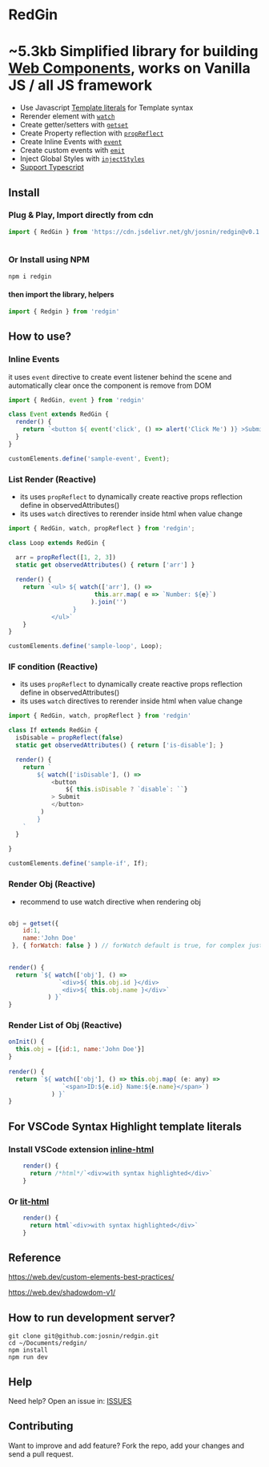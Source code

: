 # RedGin
# ~5.3kb Simplified library for building [Web Components](https://developer.mozilla.org/en-US/docs/Web/Web_Components), works on Vanilla JS / all JS framework

* Use Javascript [Template literals](https://developer.mozilla.org/en-US/docs/Web/JavaScript/Reference/Template_literals) for Template syntax
* Rerender element with [<code>watch</code>](https://stackblitz.com/edit/typescript-t3fqo8?file=sampleWatch.ts)  
* Create getter/setters with [<code>getset</code>](https://stackblitz.com/edit/typescript-t3fqo8?file=sampleWatch.ts)   
* Create Property reflection with [<code>propReflect</code>](https://stackblitz.com/edit/typescript-hlms7u?file=index.html)
* Create Inline Events with [<code>event</code>](https://stackblitz.com/edit/typescript-t3fqo8?file=sampleWatch.ts)   
* Create custom events with [<code>emit</code>](https://stackblitz.com/edit/redgin-childtoparent?file=index.ts) 
* Inject Global Styles with [<code>injectStyles</code>](https://stackblitz.com/edit/redgin-bootstrap?file=index.ts)
* [Support Typescript](https://stackblitz.com/edit/typescript-ue61k6?file=index.ts)


## Install

### Plug & Play, Import directly from cdn

```js
import { RedGin } from 'https://cdn.jsdelivr.net/gh/josnin/redgin@v0.1.9/dist/redgin.min.js'
 
```

### Or Install using NPM

```js
npm i redgin   
```

#### then import the library, helpers

```js
import { Redgin } from 'redgin'
```


## How to use?
### Inline Events
it uses <code>event</code> directive to create event listener behind the scene and automatically clear once the component is remove from DOM
```js
import { RedGin, event } from 'redgin'

class Event extends RedGin { 
  render() {
    return `<button ${ event('click', () => alert('Click Me') )} >Submit</button>`
  } 
}

customElements.define('sample-event', Event);

```

### List Render (Reactive) 
* its uses <code>propReflect</code> to dynamically create reactive props reflection define in observedAttributes()
* its uses <code>watch</code> directives to rerender inside html when value change
```js
import { RedGin, watch, propReflect } from 'redgin';

class Loop extends RedGin {

  arr = propReflect([1, 2, 3])
  static get observedAttributes() { return ['arr'] } 
  
  render() {    
    return `<ul> ${ watch(['arr'], () => 
                        this.arr.map( e => `Number: ${e}`) 
                       ).join('') 
                  } 
            </ul>`
    } 
}

customElements.define('sample-loop', Loop);

```

### IF condition (Reactive)
* its uses <code>propReflect</code> to dynamically create reactive props reflection define in observedAttributes()
* its uses <code>watch</code> directives to rerender inside html when value change
```js
import { RedGin, watch, propReflect } from 'redgin'

class If extends RedGin {
  isDisable = propReflect(false)
  static get observedAttributes() { return ['is-disable']; } 

  render() {
    return `
        ${ watch(['isDisable'], () => 
            <button
                ${ this.isDisable ? `disable`: ``}
            > Submit
            </button>
         )
        }
    `
  }
 
}

customElements.define('sample-if', If);
```

### Render Obj (Reactive)
* recommend to use watch directive when rendering obj
```js

obj = getset({
    id:1, 
    name:'John Doe'
 }, { forWatch: false } ) // forWatch default is true, for complex just define a setter/getter manually?

  
render() {       
  return `${ watch(['obj'], () => 
              `<div>${ this.obj.id }</div>
               <div>${ this.obj.name }</div>` 
           ) }`
}
```

### Render List of Obj (Reactive)
```js
onInit() {
  this.obj = [{id:1, name:'John Doe'}]
}
  
render() {       
  return `${ watch(['obj'], () => this.obj.map( (e: any) => 
               `<span>ID:${e.id} Name:${e.name}</span>`)
            ) }`
}
```

## For VSCode Syntax Highlight template literals

### Install VSCode extension [inline-html](https://marketplace.visualstudio.com/items?itemName=pushqrdx.inline-html)

```js
    render() {
      return /*html*/`<div>with syntax highlighted</div>`
    }
```


### Or [lit-html](https://marketplace.visualstudio.com/items?itemName=bierner.lit-html)

```js
    render() {
      return html`<div>with syntax highlighted</div>`
    }
```



## Reference
https://web.dev/custom-elements-best-practices/

https://web.dev/shadowdom-v1/


## How to run development server? 
```
git clone git@github.com:josnin/redgin.git 
cd ~/Documents/redgin/
npm install
npm run dev
```

## Help

Need help? Open an issue in: [ISSUES](https://github.com/josnin/redgin/issues)


## Contributing
Want to improve and add feature? Fork the repo, add your changes and send a pull request.

